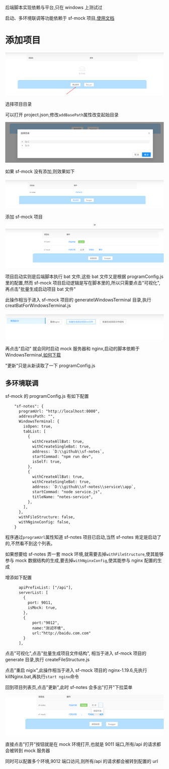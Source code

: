 后端脚本实现依赖与平台,只在 windows 上测试过

启动、多环境联调等功能依赖于 sf-mock 项目,[使用文档](https://github.com/xiaodun/sf-mock)

# 添加项目

![如何添加](./images/addProgram.png)

选择项目目录

可以打开 project.json,修改`addBasePath`属性改变起始目录

![选择项目目录](./images/chooseProgramFolder.png)

如果 sf-mock 没有添加,则效果如下

![添加普通项目](./images/programList.png)

添加 sf-mock 项目

![添加sf-mock项目](./images/addSfMock.png)

项目启动实则是后端脚本执行 bat 文件,这些 bat 文件又是根据 programConfig.js 里的配置,然而 sf-mock 项目启动逻辑是写在脚本里的,所以只需要点击"可视化",再点击"批量生成启动项目 bat 文件"

此操作相当于进入 sf-mock 项目的 generate\WindowsTerminal 目录,执行 creatBatForWindowsTerminal.js

![sf-mock可视化](./images/sfMockVisual.png)

再点击"启动" 就会同时启动 mock 服务器和 nginx,启动的脚本依赖于 WindowsTerminal,[如何下载](https://juejin.cn/post/6980363931390836749)

"更新"只是从新读取了一下 programConfig.js

## 多环境联调

sf-mock 的 programConfig.js 有如下配置

```
    "sf-notes": {
      programUrl: "http://localhost:8000",
      addressPath: "",
      WindowsTerminal: {
        isOpen: true,
        tabList: [
          {
            withCreateAllBat: true,
            withCreateSingleBat: true,
            address: `D:\\github\\sf-notes`,
            startCommad: "npm run dev",
            isSelf: true,
          },
          {
            withCreateAllBat: true,
            withCreateSingleBat: true,
            address: `D:\\github\\sf-notes\\service\\app`,
            startCommad: "node service.js",
            titleName: "notes-service",
          },
        ],
      },
      withFileStructure: false,
      withNginxConfig: false,
    }
```

程序通过`programUrl`属性知道 sf-notes 项目已启动,当然 sf-notes 肯定是启动了的,不然看不到这个列表。

如果想要给 sf-notes 弄一套 mock 环境,就需要去掉`withFileStructure`,使其能够参与 mock 数据结构的生成,要去掉`withNginxConfig`,使其能参与 nginx 配置的生成

增添如下配置

```
      apiPrefixList: ["/api"],
      serverList: [
        {
          port: 9011,
          isMock: true,
        },
        {
            port:"9012",
            name:"测试环境",
            url:"http://baidu.com.com"
        }
      ],
```

点击"可视化",点击"批量生成项目文件结构", 相当于进入 sf-mock 项目的 generate 目录,执行 createFileStructure.js

点击"重启 nigix",此操作相当于进入 sf-mock 项目的 nginx-1.19.6,先执行 killNginx.bat,再执行`start nginx`命令

回到项目列表页,点击"更新",此时 sf-notes 会多出"打开"下拉菜单

![多环境联调](./images/openMoreEnv.png)

直接点击"打开"按钮就是在 mock 环境打开,也就是 9011 端口,所有/api 的请求都会被转到 mock 服务器

同时可以配置多个环境,9012 端口访问,则所有/api 的请求都会被转到配置的 url
